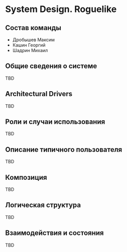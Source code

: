 # System Design. Roguelike

## Состав команды

* Дробышев Максим
* Кашин Георгий
* Шадрин Михаил

## Общие сведения о системе

TBD

## Architectural Drivers

TBD

## Роли и случаи использования

TBD

## Описание типичного пользователя

TBD

## Композиция

TBD

## Логическая структура

TBD

## Взаимодействия и состояния

TBD
